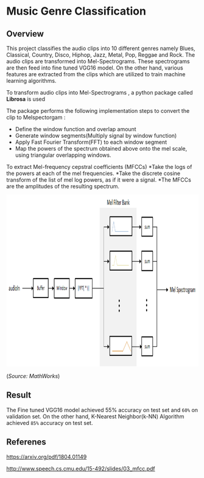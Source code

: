 # Music Genre Classification

## Overview

This project classifies the audio clips into 10 different genres namely Blues, Classical, Country, Disco, Hiphop, Jazz, Metal, Pop, Reggae and Rock.
The audio clips are transformed into Mel-Spectrograms. These spectrograms are then feed into fine tuned VGG16 model. On the other hand,
various features are extracted from the clips which are utilized to train machine learning algorithms.

To transform audio clips into Mel-Spectrograms , a python package called __Librosa__ is used

The package performs the following implementation steps to convert the clip to Melspectorgam :

* Define the window function and overlap amount
* Generate window segments(Multiply signal by window function)
* Apply Fast Fourier Transform(FFT) to each window segment
* Map the powers of the spectrum obtained above onto the mel scale, using triangular overlapping windows.

To extract Mel-frequency cepstral coefficients (MFCCs)
 *Take the logs of the powers at each of the mel frequencies.
 *Take the discrete cosine transform of the list of mel log powers, as if it were a signal.
 *The MFCCs are the amplitudes of the resulting spectrum.

<p align="center">
  <img width="560" height="450" src="https://github.com/Mrnoorsingh/music-genre/blob/master/img/melspectrogram_1.png">
</p>

(*Source: MathWorks*)

## Result
The Fine tuned VGG16 model achieved 55% accuracy on test set and ```60%``` on validation set. On the other hand, K-Nearest Neighbor(k-NN) Algorithm
achieved ```85%``` accuracy on test set.

## Referenes
https://arxiv.org/pdf/1804.01149

http://www.speech.cs.cmu.edu/15-492/slides/03_mfcc.pdf
